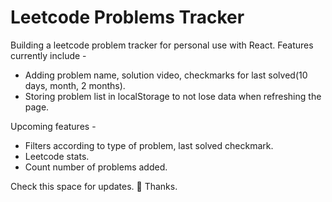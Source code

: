 # Leetcode Problems Tracker

Building a leetcode problem tracker for personal use with React. Features currently include - 
- Adding problem name, solution video, checkmarks for last solved(10 days, month, 2 months). 
- Storing problem list in localStorage to not lose data when refreshing the page.

Upcoming features - 
- Filters according to type of problem, last solved checkmark.
- Leetcode stats. 
- Count number of problems added.

Check this space for updates. 🚧
Thanks.
